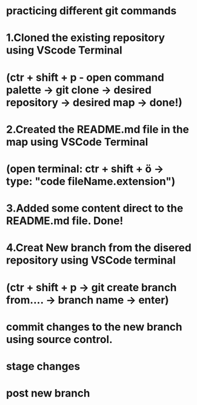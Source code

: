 # practicing different git commands

# 1.Cloned the existing repository using VScode Terminal

# (ctr + shift + p - open command palette -> git clone -> desired repository -> desired map -> done!)

# 2.Created the README.md file in the map using VSCode Terminal

# (open terminal: ctr + shift + ö -> type: "code fileName.extension")

# 3.Added some content direct to the README.md file. Done!

# 4.Creat New branch from the disered repository using VSCode terminal

# (ctr + shift + p -> git create branch from.... -> branch name -> enter)
# commit changes to the new branch using source control. 
# stage changes
# post new branch 

